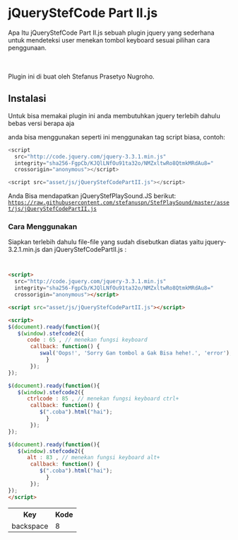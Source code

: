# jQueryStefCode Part II.js
Apa Itu jQueryStefCode Part II.js sebuah plugin jquery yang sederhana untuk mendeteksi user menekan tombol keyboard sesuai pilihan cara penggunaan.<br>

<br>
<br>
Plugin ini di buat oleh Stefanus Prasetyo Nugroho.

## Instalasi
Untuk bisa memakai plugin ini anda membutuhkan jquery terlebih dahulu bebas versi berapa aja<br>


anda  bisa menggunakan seperti ini menggunakan tag script biasa, contoh:


```javascript
<script
  src="http://code.jquery.com/jquery-3.3.1.min.js"
  integrity="sha256-FgpCb/KJQlLNfOu91ta32o/NMZxltwRo8QtmkMRdAu8="
  crossorigin="anonymous"></script>

<script src="asset/js/jQueryStefCodePartII.js"></script>
```

Anda Bisa mendapatkan jQueryStefPlaySound.JS berikut:<br>
<code>https://raw.githubusercontent.com/stefanuspn/StefPlaySound/master/asset/js/jQueryStefCodePartII.js</code>

### Cara Menggunakan
Siapkan terlebih dahulu file-file yang sudah disebutkan diatas yaitu jquery-3.2.1.min.js dan jQueryStefCodePartII.js :<br>

```html


<script>
  src="http://code.jquery.com/jquery-3.3.1.min.js"
  integrity="sha256-FgpCb/KJQlLNfOu91ta32o/NMZxltwRo8QtmkMRdAu8="
  crossorigin="anonymous"></script>

<script src="asset/js/jQueryStefCodePartII.js"></script>

<script>
$(document).ready(function(){
   $(window).stefcode2({
      code : 65 , // menekan fungsi keyboard
       callback: function() {
          swal('Oops!', 'Sorry Gan tombol a Gak Bisa hehe!.', 'error'); setTimeout(1000);
            }
       });
});

$(document).ready(function(){
   $(window).stefcode2({
      ctrlcode : 85 , // menekan fungsi keyboard ctrl+
       callback: function() {
          $(".coba").html("hai");
            }
       });
});

$(document).ready(function(){
   $(window).stefcode2({
      alt : 83 , // menekan fungsi keyboard alt+
       callback: function() {
          $(".coba").html("hai");
            }
       });
});
</script>
```
<table>

<tbody>

<tr>

<th>Key</th>

<th>Kode</th>


</tr>

<tr>

<td>backspace</td>

<td>8</td>


</tr>

<tr>



</tbody>

</table>
